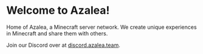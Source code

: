 # Welcome to Azalea!

Home of Azalea, a Minecraft server network. We create unique experiences in Minecraft and share them with others.

Join our Discord over at [discord.azalea.team](https://discord.azalea.team/).
